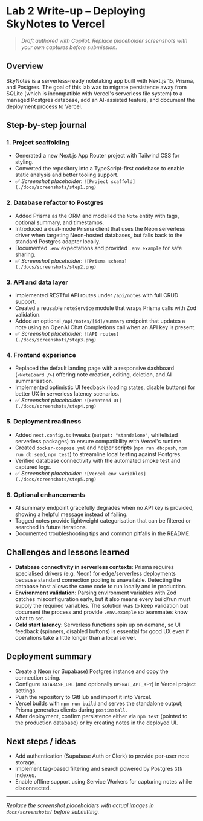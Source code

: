 # Lab 2 Write-up – Deploying SkyNotes to Vercel

> _Draft authored with Copilot. Replace placeholder screenshots with your own captures before submission._

## Overview

SkyNotes is a serverless-ready notetaking app built with Next.js 15, Prisma, and Postgres. The goal of this lab was to migrate persistence away from SQLite (which is incompatible with Vercel's serverless file system) to a managed Postgres database, add an AI-assisted feature, and document the deployment process to Vercel.

## Step-by-step journal

### 1. Project scaffolding
- Generated a new Next.js App Router project with Tailwind CSS for styling.
- Converted the repository into a TypeScript-first codebase to enable static analysis and better tooling support.
- ✅ _Screenshot placeholder_: `![Project scaffold](./docs/screenshots/step1.png)`

### 2. Database refactor to Postgres
- Added Prisma as the ORM and modelled the `Note` entity with tags, optional summary, and timestamps.
- Introduced a dual-mode Prisma client that uses the Neon serverless driver when targeting Neon-hosted databases, but falls back to the standard Postgres adapter locally.
- Documented `.env` expectations and provided `.env.example` for safe sharing.
- ✅ _Screenshot placeholder_: `![Prisma schema](./docs/screenshots/step2.png)`

### 3. API and data layer
- Implemented RESTful API routes under `/api/notes` with full CRUD support.
- Created a reusable `noteService` module that wraps Prisma calls with Zod validation.
- Added an optional `/api/notes/[id]/summary` endpoint that updates a note using an OpenAI Chat Completions call when an API key is present.
- ✅ _Screenshot placeholder_: `![API routes](./docs/screenshots/step3.png)`

### 4. Frontend experience
- Replaced the default landing page with a responsive dashboard (`<NoteBoard />`) offering note creation, editing, deletion, and AI summarisation.
- Implemented optimistic UI feedback (loading states, disable buttons) for better UX in serverless latency scenarios.
- ✅ _Screenshot placeholder_: `![Frontend UI](./docs/screenshots/step4.png)`

### 5. Deployment readiness
- Added `next.config.ts` tweaks (`output: "standalone"`, whitelisted serverless packages) to ensure compatibility with Vercel's runtime.
- Created `docker-compose.yml` and helper scripts (`npm run db:push`, `npm run db:seed`, `npm test`) to streamline local testing against Postgres.
- Verified database connectivity with the automated smoke test and captured logs.
- ✅ _Screenshot placeholder_: `![Vercel env variables](./docs/screenshots/step5.png)`

### 6. Optional enhancements
- AI summary endpoint gracefully degrades when no API key is provided, showing a helpful message instead of failing.
- Tagged notes provide lightweight categorisation that can be filtered or searched in future iterations.
- Documented troubleshooting tips and common pitfalls in the README.

## Challenges and lessons learned
- **Database connectivity in serverless contexts**: Prisma requires specialised drivers (e.g. Neon) for edge/serverless deployments because standard connection pooling is unavailable. Detecting the database host allows the same code to run locally and in production.
- **Environment validation**: Parsing environment variables with Zod catches misconfiguration early, but it also means every build/run must supply the required variables. The solution was to keep validation but document the process and provide `.env.example` so teammates know what to set.
- **Cold start latency**: Serverless functions spin up on demand, so UI feedback (spinners, disabled buttons) is essential for good UX even if operations take a little longer than a local server.

## Deployment summary
- Create a Neon (or Supabase) Postgres instance and copy the connection string.
- Configure `DATABASE_URL` (and optionally `OPENAI_API_KEY`) in Vercel project settings.
- Push the repository to GitHub and import it into Vercel.
- Vercel builds with `npm run build` and serves the standalone output; Prisma generates clients during `postinstall`.
- After deployment, confirm persistence either via `npm test` (pointed to the production database) or by creating notes in the deployed UI.

## Next steps / ideas
- Add authentication (Supabase Auth or Clerk) to provide per-user note storage.
- Implement tag-based filtering and search powered by Postgres `GIN` indexes.
- Enable offline support using Service Workers for capturing notes while disconnected.

---

_Replace the screenshot placeholders with actual images in `docs/screenshots/` before submitting._
